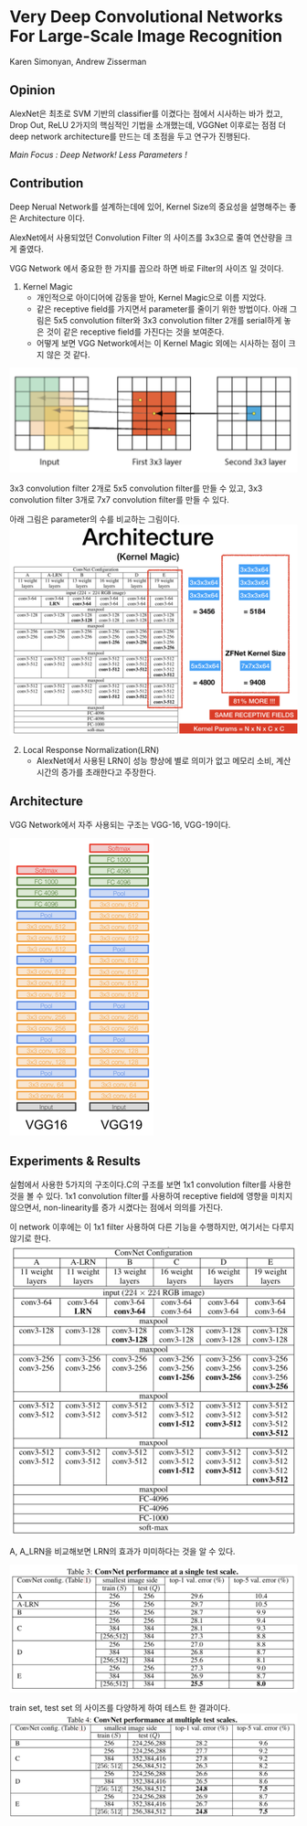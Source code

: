 # Very Deep Convolutional Networks For Large-Scale Image Recognition

Karen Simonyan, Andrew Zisserman

## Opinion
AlexNet은 최초로 SVM 기반의 classifier를 이겼다는 점에서 시사하는 바가 컸고, Drop Out, ReLU 2가지의 핵심적인 기법을 소개했는데, VGGNet 이후로는 점점 더 deep network architecture를 만드는 데 초점을 두고 연구가 진행된다. 

*Main Focus : Deep Network! Less Parameters !*

## Contribution

Deep Nerual Network를 설계하는데에 있어, Kernel Size의 중요성을 설명해주는 좋은 Architecture 이다.

AlexNet에서 사용되었던 Convolution Filter 의 사이즈를 3x3으로 줄여 연산량을 크게 줄였다. 

VGG Network 에서 중요한 한 가지를 꼽으라 하면 바로 Filter의 사이즈 일 것이다.

1. Kernel Magic
	* 개인적으로 아이디어에 감동을 받아, Kernel Magic으로 이름 지었다.
	* 같은 receptive field를 가지면서 parameter를 줄이기 위한 방법이다. 아래 그림은 5x5 convolution filter와 3x3 convolution filter 2개를 serial하게 놓은 것이 같은 receptive field를 가진다는 것을 보여준다. 
	* 어떻게 보면 VGG Network에서는 이 Kernel Magic 외에는 시사하는 점이 크지 않은 것 같다. 
<img src="../images/vgg/kernelmagic.png" width="100%" height="50%">

3x3 convolution filter 2개로 5x5 convolution filter를 만들 수 있고, 3x3 convolution filter 3개로 7x7 convolution filter를 만들 수 있다. 

아래 그림은  parameter의 수를 비교하는 그림이다. 
<img src="../images/vgg/kernelmagic2.png" width="100%" height="50%">

2. Local Response Normalization(LRN)
	* AlexNet에서 사용된 LRN이 성능 향상에 별로 의미가 없고 메모리 소비, 계산시간의 증가를 초래한다고  주장한다. 


## Architecture

VGG Network에서 자주 사용되는 구조는 VGG-16, VGG-19이다. 

<img src="../images/vgg/architecture.png" width="50%" height="50%">

## Experiments & Results

실험에서 사용한 5가지의 구조이다.C의 구조를 보면 1x1 convolution filter를 사용한 것을 볼 수 있다. 1x1 convolution filter를 사용하여 receptive field에 영향을 미치지 않으면서, non-linearity를 증가 시켰다는 점에서 의의를 가진다. 

이 network 이후에는 이 1x1 filter 사용하여 다른 기능을 수행하지만, 여기서는 다루지 않기로 한다. 
<img src="../images/vgg/experiment.png" width="100%" height="50%">


A, A_LRN을 비교해보면 LRN의 효과가 미미하다는 것을 알 수 있다. 

<img src="../images/vgg/experiment1.png" width="100%" height="50%">

train set, test set 의 사이즈를 다양하게 하여 테스트 한 결과이다. 
<img src="../images/vgg/experiment2.png" width="100%" height="50%">


